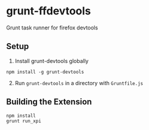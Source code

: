 grunt-ffdevtools
================

Grunt task runner for firefox devtools

## Setup

1. Install grunt-devtools globally
```
npm install -g grunt-devtools
```
2. Run `grunt-devtools` in a directory with `Gruntfile.js`

## Building the Extension

```
npm install
grunt run_xpi
```
